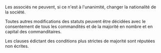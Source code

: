 Les associés ne peuvent, si ce n'est à l'unanimité, changer la nationalité de la société.

Toutes autres modifications des statuts peuvent être décidées avec le consentement de tous les commandités et de la majorité en nombre et en capital des commanditaires.

Les clauses édictant des conditions plus strictes de majorité sont réputées non écrites.
